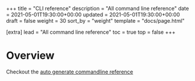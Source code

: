 +++
title = "CLI reference"
description = "All command line reference"
date = 2021-05-01T19:30:00+00:00
updated = 2021-05-01T19:30:00+00:00
draft = false
weight = 30
sort_by = "weight"
template = "docs/page.html"

[extra]
lead = "All command line reference"
toc = true
top = false
+++

# Overview

Checkout the [auto generate commandline reference](https://github.com/alibaba/sealer/blob/main/docs/commandline/sealer.md)